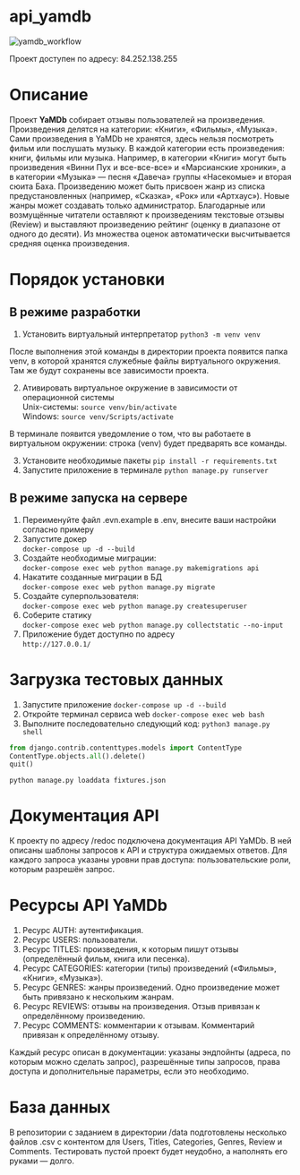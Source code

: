# api_yamdb
![yamdb_workflow](https://github.com/EnterLife/yamdb_final/actions/workflows/yamdb_workflow.yaml/badge.svg)

Проект доступен по адресу: 84.252.138.255

# Описание
Проект **YaMDb** собирает отзывы пользователей на произведения. Произведения делятся на категории: «Книги», «Фильмы», «Музыка».
Сами произведения в YaMDb не хранятся, здесь нельзя посмотреть фильм или послушать музыку.
В каждой категории есть произведения: книги, фильмы или музыка. Например, в категории «Книги» могут быть произведения «Винни Пух и все-все-все» и «Марсианские хроники», а в категории «Музыка» — песня «Давеча» группы «Насекомые» и вторая сюита Баха. Произведению может быть присвоен жанр из списка предустановленных (например, «Сказка», «Рок» или «Артхаус»). Новые жанры может создавать только администратор.
Благодарные или возмущённые читатели оставляют к произведениям текстовые отзывы (Review) и выставляют произведению рейтинг (оценку в диапазоне от одного до десяти). Из множества оценок автоматически высчитывается средняя оценка произведения.

# Порядок установки
## В режиме разработки
1. Установить виртуальный интерпретатор `python3 -m venv venv`

После выполнения этой команды в директории проекта появится папка venv, в которой хранятся служебные файлы виртуального окружения. Там же будут сохранены все зависимости проекта.

2. Ативировать виртуальное окружение в зависимости от операционной системы  
   Unix-системы: `source venv/bin/activate`  
   Windows: `source venv/Scripts/activate`

В терминале появится уведомление о том, что вы работаете в виртуальном окружении: строка  (venv) будет предварять все команды.

3. Установите необходимые пакеты `pip install -r requirements.txt`
4. Запустите приложение в терминале `python manage.py runserver`
## В режиме запуска на сервере
1. Переименуйте файл .evn.example в .env, внесите ваши настройки согласно примеру  
2. Запустите докер  
   ```docker-compose up -d --build```  
3. Создайте необходимые миграции:   
   ```docker-compose exec web python manage.py makemigrations api```
4. Накатите созданные миграции в БД  
```docker-compose exec web python manage.py migrate```
5. Создайте суперпользователя:  
```docker-compose exec web python manage.py createsuperuser```
6. Соберите статику  
```docker-compose exec web python manage.py collectstatic --no-input```
7. Приложение будет доступно по адресу  
```http://127.0.0.1/```
   
# Загрузка тестовых данных  
1. Запустите приложение
   ```docker-compose up -d --build```
2. Откройте терминал сервиса web
   ```docker-compose exec web bash```
3. Выполните последовательно следующий код:
```python3 manage.py shell```
```python
from django.contrib.contenttypes.models import ContentType
ContentType.objects.all().delete()
quit()
```
```python manage.py loaddata fixtures.json```

# Документация API
К проекту по адресу /redoc подключена документация API YaMDb. В ней описаны шаблоны запросов к API и структура ожидаемых ответов. Для каждого запроса указаны уровни прав доступа: пользовательские роли, которым разрешён запрос.

# Ресурсы API YaMDb

1. Ресурс AUTH: аутентификация.
2. Ресурс USERS: пользователи.
3. Ресурс TITLES: произведения, к которым пишут отзывы (определённый фильм, книга или песенка).
4. Ресурс CATEGORIES: категории (типы) произведений («Фильмы», «Книги», «Музыка»).
5. Ресурс GENRES: жанры произведений. Одно произведение может быть привязано к нескольким жанрам.
6. Ресурс REVIEWS: отзывы на произведения. Отзыв привязан к определённому произведению.
7. Ресурс COMMENTS: комментарии к отзывам. Комментарий привязан к определённому отзыву.

Каждый ресурс описан в документации: указаны эндпойнты (адреса, по которым можно сделать запрос), разрешённые типы запросов, права доступа и дополнительные параметры, если это необходимо.

# База данных

В репозитории с заданием в директории /data подготовлены несколько файлов .csv с контентом для Users, Titles, Categories, Genres, Review и Comments. Тестировать пустой проект будет неудобно, а наполнять его руками — долго.
